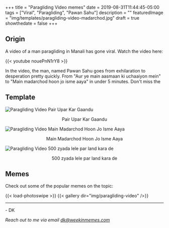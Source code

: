 +++
title = "Paragliding Video memes"
date = 2019-08-31T11:44:45-05:00
tags = ["Viral", "Paragliding", "Pawan Sahu"]
description = ""
featuredImage = "img/templates/paragliding-video-madarchod.jpg"
draft = true
showthedate = false
+++


## Origin

A video of a man paragliding in Manali has gone viral. Watch the video here:
<!--more-->

{{< youtube nouePnN1rY8 >}}

In the video, the man, named Pawan Sahu goes from exhilaration to desperation pretty quickly. From "Aur ye main aasmaan ki uchaaiyon mein" to "Main madarchod hoon jo isme aaya" in under 5 minutes. Don't miss the 

## Template

![Paragliding Video Pair Upar Kar Gaandu](img/templates/paragliding-video-pair.jpg)
<center>Pair Upar Kar Gaandu</center>

![Paragliding Video Main Madarchod Hoon Jo Isme Aaya](img/templates/paragliding-video-madarchod.jpg)
<center>Main Madarchod Hoon Jo Isme Aaya</center>

![Paragliding Video 500 zyada lele par land kara de](img/templates/paragliding-video-500.jpg)
<center>500 zyada lele par land kara de</center>

## Memes

Check out some of the popular memes on the topic:

{{< load-photoswipe >}}
{{< gallery dir="img/paragliding-video" />}}


---
\- DK

*Reach out to me via email dk@weekinmemes.com*